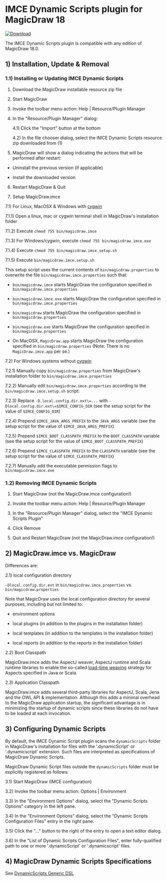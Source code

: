 # IMCE Dynamic Scripts plugin for MagicDraw 18

[ ![Download](https://api.bintray.com/packages/jpl-imce/gov.nasa.jpl.imce/imce.dynamic_scripts.magicdraw.plugin/images/download.svg) ](https://bintray.com/jpl-imce/gov.nasa.jpl.imce/imce.dynamic_scripts.magicdraw.plugin/_latestVersion)
 
The IMCE Dynamic Scripts plugin is compatible with any edition of MagicDraw 18.0.

## 1) Installation, Update & Removal

### 1.1) Installing or Updating IMCE Dynamic Scripts

1) Download the MagicDraw installable resource zip file

2) Start MagicDraw

3) Invoke the toolbar menu action: Help | Resource/Plugin Manager

4) In the "Resource/Plugin Manager" dialog:

   4.1) Click the "Import" button at the bottom

   4.2) In the file chooser dialog, select the IMCE Dynamic Scripts resource zip downloaded from (1)

5) MagicDraw will show a dialog indicating the actions that will be performed after restart:

  - Uninstall the previous version (if applicable)

  - Install the downloaded version

6) Restart MagicDraw & Quit

7) Setup MagicDraw.imce

  7.1) For Linux, MacOSX & Windows with [cygwin](http://cygwin.com)

   7.1.1) Open a linux, mac or cygwin terminal shell in MagicDraw's installation folder

   7.1.2) Execute `chmod 755 bin/magicdraw.imce`

   7.1.3) For Windows/cygwin, execute `chmod 755 bin/magicdraw.imce.exe`

   7.1.4) Execute `chmod 755 bin/magicdraw.imce.setup.sh`

   7.1.5) Execute `bin/magicdraw.imce.setup.sh`

   This setup script uses the current contents of `bin/magicdraw.properties` to
   overwrite the file `bin/magicdraw.imce.properties` such that:

   - `bin/magicdraw.imce` starts MagicDraw the configuration specified in `bin/magicdraw.imce.properties`
   - `bin/magicdraw.imce.exe` starts MagicDraw the configuration specified in `bin/magicdraw.imce.properties`

   - `bin/magicdraw` starts MagicDraw the configuration specified in `bin/magicdraw.properties`
   - `bin/magicdraw.exe` starts MagicDraw the configuration specified in `bin/magicdraw.properties`
   - On MacOSX, `MagicDraw.app` starts MagicDraw the configuration specified in `bin/magicdraw.properties`
     (Note: There is no `MagicDraw.imce.app` per se.)

  7.2) For Windows systems without [cygwin](http://cygwin.com)

   7.2.1) Manually copy `bin/magicdraw.properties` from MagicDraw's installation folder to `bin/magicdraw.imce.properties`

   7.2.2) Manually edit `bin/magicdraw.imce.properties` according to the `bin/magicdraw.imce.setup.sh` script:

   7.2.3) Replace `-D.local.config.dir.ext\=...` with `-Dlocal.config.dir.ext\=$IMCE_CONFIG_DIR`
        (see the setup script for the value of `$IMCE_CONFIG_DIR`)

   7.2.4) Prepend `$IMCE_JAVA_ARGS_PREFIX` to the `JAVA_ARGS` variable
        (see the setup script for the value of `$IMCE_JAVA_ARGS_PREFIX`)

   7.2.5) Prepend `$IMCE_BOOT_CLASSPATH_PREFIX` to the `BOOT_CLASSPATH` variable
        (see the setup script for the value of `$IMCE_BOOT_CLASSPATH_PREFIX`)

   7.2.6) Prepend `$IMCE_CLASSPATH_PREFIX` to the `CLASSPATH` variable
        (see the setup script for the value of `$IMCE_CLASSPATH_PREFIX`)

   7.2.7) Manually add the executable permission flags to `bin/magicdraw.imce.exe`

### 1.2) Removing IMCE Dynamic Scripts

1) Start MagicDraw (not the MagicDraw.imce configuration!)

2) Invoke the toolbar menu action: Help | Resource/Plugin Manager

3) In the "Resource/Plugin Manager" dialog, select the "IMCE Dynamic Scripts Plugin"

4) Click Remove

5) Quit and Restart MagicDraw (not the MagicDraw.imce configuration!)

## 2) MagicDraw.imce vs. MagicDraw

Differences are:

2.1) local configuration directory

  `-Dlocal.config.dir.ext` in `bin/magicdraw.imce.properties` vs. `bin/magicdraw.properties`

  Note that MagicDraw uses the local configuration directory for several purposes, including but not limited to:

  - environment options

  - local plugins (in addition to the plugins in the installation folder)

  - local templates (in addition to the templates in the installation folder)

  - local reports (in addition to the reports in the installation folder)

2.2) Boot Classpath

  MagicDraw.imce adds the AspectJ weaver, AspectJ runtime and Scala runtime libraries to enable the so-called
  [load-time weaving](https://eclipse.org/aspectj/doc/released/devguide/ltw.html) strategy for Aspects specified
  in Java or Scala.

2.3) Application Classpath

  MagicDraw.imce adds several third-party libraries for AspectJ, Scala, Jena and the OWL API & implementation.
  Although this adds a minimal overhead to the MagicDraw application startup, the significant advantage is
  in minimizing the startup of dynamic scripts since these libraries do not have to be loaded at each invocation.

## 3) Configuring Dynamic Scripts

By default, the IMCE Dynamic Script plugin scans the `dynamicScripts` folder in MagicDraw's installation for
files with the '.dynamicScript' or '.dynamicscript' extension. Such files are interpreted as specifications
of MagicDraw Dynamic Scripts.

MagicDraw Dynamic Script files outside the `dynamicScripts` folder must be explicitly registered as follows:

3.1) Start MagicDraw (IMCE configuration)

3.2) Invoke the toolbar menu action: Options | Environment

3.3) In the "Environment Options" dialog, select the "Dynamic Scripts Options" category in the left pane.

3.4) In the "Environment Options" dialog, select the "Dynamic Scripts Configuration Files" entry in the right pane.

3.5)  Click the "..." button to the right of the entry to open a text editor dialog.

3.6) In the "List of Dynamic Scripts Configuration Files", enter fully-qualified path
   to one or more '.dynamicScript' or '.dynamicscript' files.

## 4) MagicDraw Dynamic Scripts Specifications

See [DynamicScripts Generic DSL](https://github.jpl.nasa.gov/imce/imce.dynamic_scripts.generic_dsl/tree/cae_md18_0_sp5)


